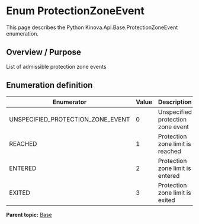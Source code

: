 # Enum ProtectionZoneEvent

This page describes the Python Kinova.Api.Base.ProtectionZoneEvent enumeration.

## Overview / Purpose

List of admissible protection zone events

## Enumeration definition

|Enumerator|Value|Description|
|----------|-----|-----------|
|UNSPECIFIED\_PROTECTION\_ZONE\_EVENT|0|Unspecified protection zone event|
|REACHED|1|Protection zone limit is reached|
|ENTERED|2|Protection zone limit is entered|
|EXITED|3|Protection zone limit is exited|

**Parent topic:** [Base](../references/summary_Base.md)

